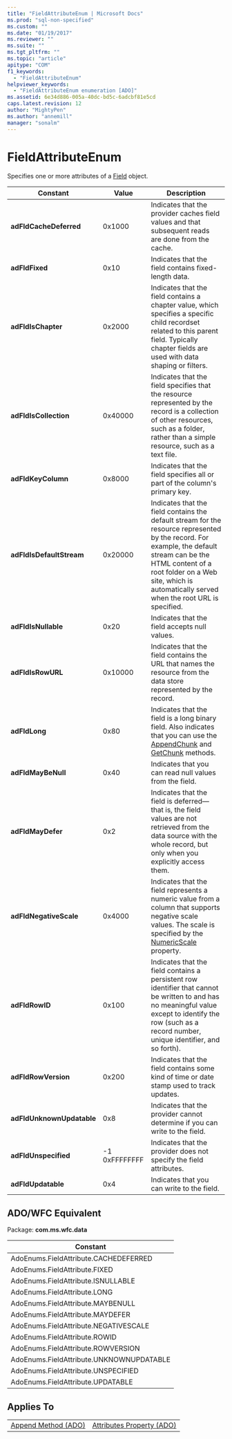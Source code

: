 ```yaml
---
title: "FieldAttributeEnum | Microsoft Docs"
ms.prod: "sql-non-specified"
ms.custom: ""
ms.date: "01/19/2017"
ms.reviewer: ""
ms.suite: ""
ms.tgt_pltfrm: ""
ms.topic: "article"
apitype: "COM"
f1_keywords: 
  - "FieldAttributeEnum"
helpviewer_keywords: 
  - "FieldAttributeEnum enumeration [ADO]"
ms.assetid: 6e34d886-005a-40dc-bd5c-6adcbf81e5cd
caps.latest.revision: 12
author: "MightyPen"
ms.author: "annemill"
manager: "sonalm"
---
```

# FieldAttributeEnum
Specifies one or more attributes of a [Field](../../../ado/reference/ado-api/field-object.md) object.  
  
|Constant|Value|Description|  
|--------------|-----------|-----------------|  
|**adFldCacheDeferred**|0x1000|Indicates that the provider caches field values and that subsequent reads are done from the cache.|  
|**adFldFixed**|0x10|Indicates that the field contains fixed-length data.|  
|**adFldIsChapter**|0x2000|Indicates that the field contains a chapter value, which specifies a specific child recordset related to this parent field. Typically chapter fields are used with data shaping or filters.|  
|**adFldIsCollection**|0x40000|Indicates that the field specifies that the resource represented by the record is a collection of other resources, such as a folder, rather than a simple resource, such as a text file.|  
|**adFldKeyColumn**|0x8000|Indicates that the field specifies all or part of the column's primary key.|  
|**adFldIsDefaultStream**|0x20000|Indicates that the field contains the default stream for the resource represented by the record. For example, the default stream can be the HTML content of a root folder on a Web site, which is automatically served when the root URL is specified.|  
|**adFldIsNullable**|0x20|Indicates that the field accepts null values.|  
|**adFldIsRowURL**|0x10000|Indicates that the field contains the URL that names the resource from the data store represented by the record.|  
|**adFldLong**|0x80|Indicates that the field is a long binary field. Also indicates that you can use the [AppendChunk](../../../ado/reference/ado-api/appendchunk-method-ado.md) and [GetChunk](../../../ado/reference/ado-api/getchunk-method-ado.md) methods.|  
|**adFldMayBeNull**|0x40|Indicates that you can read null values from the field.|  
|**adFldMayDefer**|0x2|Indicates that the field is deferred—that is, the field values are not retrieved from the data source with the whole record, but only when you explicitly access them.|  
|**adFldNegativeScale**|0x4000|Indicates that the field represents a numeric value from a column that supports negative scale values. The scale is specified by the [NumericScale](../../../ado/reference/ado-api/numericscale-property-ado.md) property.|  
|**adFldRowID**|0x100|Indicates that the field contains a persistent row identifier that cannot be written to and has no meaningful value except to identify the row (such as a record number, unique identifier, and so forth).|  
|**adFldRowVersion**|0x200|Indicates that the field contains some kind of time or date stamp used to track updates.|  
|**adFldUnknownUpdatable**|0x8|Indicates that the provider cannot determine if you can write to the field.|  
|**adFldUnspecified**|-1 0xFFFFFFFF|Indicates that the provider does not specify the field attributes.|  
|**adFldUpdatable**|0x4|Indicates that you can write to the field.|  
  
## ADO/WFC Equivalent  
 Package: **com.ms.wfc.data**  
  
|Constant|  
|--------------|  
|AdoEnums.FieldAttribute.CACHEDEFERRED|  
|AdoEnums.FieldAttribute.FIXED|  
|AdoEnums.FieldAttribute.ISNULLABLE|  
|AdoEnums.FieldAttribute.LONG|  
|AdoEnums.FieldAttribute.MAYBENULL|  
|AdoEnums.FieldAttribute.MAYDEFER|  
|AdoEnums.FieldAttribute.NEGATIVESCALE|  
|AdoEnums.FieldAttribute.ROWID|  
|AdoEnums.FieldAttribute.ROWVERSION|  
|AdoEnums.FieldAttribute.UNKNOWNUPDATABLE|  
|AdoEnums.FieldAttribute.UNSPECIFIED|  
|AdoEnums.FieldAttribute.UPDATABLE|  
  
## Applies To  
  
|||  
|-|-|  
|[Append Method (ADO)](../../../ado/reference/ado-api/append-method-ado.md)|[Attributes Property (ADO)](../../../ado/reference/ado-api/attributes-property-ado.md)|